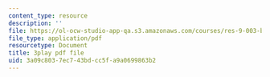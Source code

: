 ```yaml
---
content_type: resource
description: ''
file: https://ol-ocw-studio-app-qa.s3.amazonaws.com/courses/res-9-003-brains-minds-and-machines-summer-course-summer-2015/3a09c8037ec743bdcc5fa9a0699863b2_FRoD9TOJxso.pdf
file_type: application/pdf
resourcetype: Document
title: 3play pdf file
uid: 3a09c803-7ec7-43bd-cc5f-a9a0699863b2
---
```

